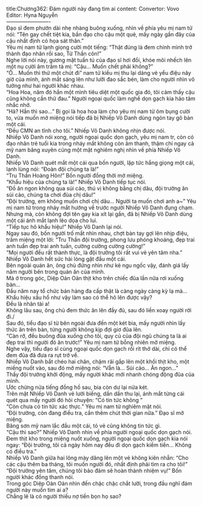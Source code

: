 title:Chương362: Đám người này đang tìm ai
content:
Convertor: Vovo<br>Editor: Hyna Nguyễn<br>————————-<br>Đạo sĩ đem phướn dài nhẹ nhàng buông xuống, nhìn về phía yêu mị nam tử nói: “Tên gay chết tiệt kia, bần đạo cho cậu một quẻ, mấy ngày gần đây của cậu nhất định có họa sát thân.”<br>Yêu mị nam tử lạnh giọng cười một tiếng: “Thật đúng là đem chính mình trở thành đạo nhân rồi sao, Tử Thần côn!”<br>Nghe lời nói này, gương mặt tuấn tú của đạo sĩ hơi đổi, khóe môi nhếch lên một nụ cười âm trầm tà mị: “Cậu… Muốn chết phải không?”<br>“Ồ… Muốn thì thử một chút đi” nam tử kiều mị thu lại dáng vẻ yểu điệu nãy giờ của mình, ánh mắt sáng lên như lưỡi đao sắc bén, làm cho người nhìn vô tưởng như hai người khác nhau.<br>“Hoa Hoa, năm đó hắn một mình tiêu diệt một quốc gia đó, tôi cảm thấy cậu cũng không cần thử đau.” Người ngoại quốc làm nghề dọn gạch kia hảo tâm nhắc nhở.<br>“Hả? Hắn thì sao…” Bị gọi là hoa hoa làm cho yêu mị nam tử ôm bụng cười to, vừa muốn mở miệng nói tiếp đã bị Nhiếp Vô Danh dùng ngón tay gõ bàn một cái.<br>“Đều CMN an tĩnh cho tôi.” Nhiếp Vô Danh không nhịn được nói.<br>Nhiếp Vô Danh nói xong, người ngoại quốc dọn gạch, yêu mị nam tr, còn có đạo nhân trẻ tuổi kia trong nháy mắt không còn âm thanh, thậm chí ngay cả mỹ nam băng xuyên cũng một mặt nghiêm nghị nhìn về phía Nhiếp Vô Danh.<br>Nhiếp Vô Danh quét mắt một cái qua bốn người, lập tức hắng giọng một cái, lạnh lùng nói: “Đoàn đội chúng ta là!”<br>“Tru Thần Hoàng Hôn!” Bốn người đồng thời mở miệng.<br>“Khẩu hiệu của chúng ta là!” Nhiếp Vô Danh tiếp tục nói.<br>“Đồ ăn ngon không qua sủi cảo, thú vị không bằng chị dâu, đội trưởng ăn sủi cảo, chúng ta chơi đùa chị dâu!”<br>“Đội trưởng, em không muốn chơi chị dâu… Người ta muốn chơi anh a~” Yêu mị nam tử trong nháy mắt hướng về trước người Nhiếp Vô Danh đụng chạm.<br>Nhưng mà, còn không đợi tên gay kia xít lại gần, đã bị Nhiếp Vô Danh dùng một cái ánh mắt lạnh lẽo dọa cho lui.<br>“Tiếp tục hô khẩu hiệu!” Nhiếp Vô Danh lại nói.<br>Ngay sau đó, bốn người trố mắt nhìn nhau, chợt bàn tay gợi lên nhịp điệu, trăm miệng một lời: “Tru Thần đội trưởng, phong lưu phóng khoáng, đẹp trai anh tuấn đẹp trai anh tuấn, cường cường cường cường!”<br>“Mọi người đều rất thành thực, là đội trưởng tôi rất vui vẻ yên tâm nha.” Nhiếp Vô Danh hết sức hài lòng gật đầu một cái.<br>Bên ngoài quán ăn, ông chủ đứng nhìn như kẻ ngu ngốc vậy, đánh giá lấy năm người bên trong quán ăn của mình.<br>Mà ở trong góc, Diệp Oản Oản thịt kho trên chiếc đũa lần nữa rơi xuống bàn…<br>Đầu năm nay tổ chức bán hàng đa cấp thật là càng ngày càng kỳ lạ mà…<br>Khẩu hiệu xấu hổ như vậy làm sao có thể hô lên được vậy?<br>Đều là nhân tài a!<br>Không lâu sau, ông chủ đem thức ăn lên đầy đủ, sau đó liền xoay người rời đi./<br>Sau đó, tiểu đạo sĩ từ bên ngoài đưa đến một két bia, mấy người nhìn lấy thức ăn trên bàn, từng người không kịp đợi giơ đũa lên.<br>“Càn rỡ, đều buông đũa xuống cho tôi, quy củ của đội ngũ chúng ta là ai đẹp trai thì người đó ăn trước!” Yêu mị nam tử bỗng nhiên mở miệng.<br>Nghe vậy, tiểu đạo sĩ cùng ngoại quốc dọn gạch rối rít thở dài, chỉ có thể đem đũa đã đưa ra rụt trở về.<br>Nhiếp Vô Danh bắt chéo hai chân, chậm rãi gắp lên một khối thịt kho, một miếng nuốt vào, sau đó mở miệng nói: “Vẫn là… Sủi cảo… Ăn ngon…”<br>Thấy đội trưởng khởi động, mấy người khác mới nhanh chóng động đũa của mình.<br>Ước chừng nửa tiếng đồng hồ sau, bia còn dư lại nửa két.<br>Trên mặt Nhiếp Vô Danh vẻ lười biếng, dần dần thu lại, ánh mắt từng cái quét qua mấy người đó hỏi chuyện: “Có tin tức không ”<br>“Còn chưa có tin tức xác thực.” Yêu mị nam tử nghiêm mặt nói.<br>“Đội trưởng, còn đang điều tra, cần thêm chút thời gian nữa.” Đạo sĩ mở miệng.<br>Băng sơn mỹ nam lắc đầu một cái, tỏ vẻ cũng không tin tức gì.<br>“Cậu thì sao?” Nhiếp Vô Danh nhìn về phía người ngoại quốc dọn gạch nói.<br>Đem thịt kho trong miệng nuốt xuống, người ngoại quốc dọn gạch kia nói ngay: “Đội trưởng, tôi cả ngày hôm nay đều đi dọn gạch kiếm tiền… Không có điều tra.”<br>Nhiếp Vô Danh giữa hai lông mày dâng lên một vẻ không kiên nhẫn: “Cho các cậu thêm ba tháng, tôi muốn người đó, nhất định phải tìm ra cho tôi!”<br>“Đội trưởng yên tâm, chúng tôi bảo đảm sẽ hoàn thành nhiệm vụ!” Bốn người khác đồng thanh nói.<br>Trong góc Diệp Oản Oản nhìn đến chậc chậc chắt lưỡi, trong đầu nghĩ đám người này muốn tìm ai a?<br>Chẳng lẽ là có người thiếu nợ tiền bọn họ sao?